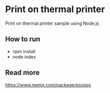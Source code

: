 # Print on thermal printer
Print on thermal printer sample using Node.js

## How to run
- npm install
- node index

## Read more
https://www.npmjs.com/package/escpos
